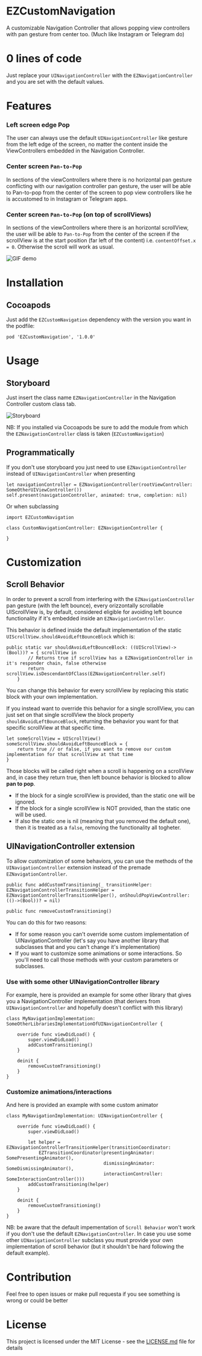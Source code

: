 # EZCustomNavigation

A customizable Navigation Controller that allows popping view controllers with pan gesture from center too. (Much like Instagram or Telegram do)

# 0 lines of code

Just replace your `UINavigationController` with the `EZNavigationController` and you are set with the default values.

# Features

### Left screen edge Pop
The user can always use the default `UINavigationController` like gesture from the left edge of the screen, no matter the content inside the ViewControllers embedded in the Navigation Controller.

### Center screen `Pan-to-Pop` 
In sections of the viewControllers where there is no horizontal pan gesture conflicting with our navigation controller pan gesture, the user will be able to Pan-to-pop from the center of the screen to pop view controllers like he is accustomed to in Instagram or Telegram apps.

### Center screen `Pan-to-Pop` (on top of scrollViews)
In sections of the viewControllers where there is an horizontal scrollView, the user will be able to `Pan-to-Pop` from the center of the screen if the scrollView is at the start position (far left of the content) i.e. `contentOffset.x = 0`. Otherwise the scroll will work as usual.

![GIF demo](img/demo.gif)


# Installation

## Cocoapods

Just add the `EZCustomNavigation` dependency with the version you want in the podfile:

```
pod 'EZCustomNavigation', '1.0.0'
```

# Usage

## Storyboard

Just insert the class name `EZNavigationController` in the Navigation Controller custom class tab.

![Storyboard](img/storyboard.png)

NB: If you installed via Cocoapods be sure to add the module from which the `EZNavigationController` class is taken (`EZCustomNavigation`)

## Programmatically

If you don't use storyboard you just need to use `EZNavigationController` instead of `UINavigationController` when presenting

```
let navigationController = EZNavigationController(rootViewController: SomeOtherUIViewController())
self.present(navigationController, animated: true, completion: nil)
```

Or when subclassing

```
import EZCustomNavigation

class CustomNavigationController: EZNavigationController {
    
}
```

# Customization

## Scroll Behavior

In order to prevent a scroll from interfering with the `EZNavigationController` pan gesture (with the left bounce), every orizzontally scrollable UIScrollView is, by default, considered eligible for avoiding left bounce functionality if it's embedded inside an `EZNavigationController`.

This behavior is defined inside the default implementation of the static 
`UIScrollView.shouldAvoidLeftBounceBlock` which is:

```
public static var shouldAvoidLeftBounceBlock: ((UIScrollView)->(Bool))? = { scrollView in
        // Returns true if scrollView has a EZNavigationController in it's responder chain, false otherwise
        return scrollView.isDescendantOfClass(EZNavigationController.self)
    }

```

You can change this behavior for every scrollView by replacing this static block with your own implementation.

If you instead want to override this behavior for a single scrollView, you can just set on that single scrollView the block property `shouldAvoidLeftBounceBlock`, returning the behavior you want for that specific scrollView at that specific time.

```
let someScrollView = UIScrollView()
someScrollView.shouldAvoidLeftBounceBlock = {
    return true // or false, if you want to remove our custom implementation for that scrollView at that time
}
```

Those blocks will be called right when a scroll is happening on a scrollView and, in case they return true, then left bounce behavior is blocked to allow **pan to pop**.

- If the block for a single scrollView is provided, than the static one will be ignored. 
- If the block for a single scrollView is NOT provided, than the static one will be used.
- If also the static one is nil (meaning that you removed the default one), then it is treated as a `false`, removing the functionality all togheter.

## UINavigationController extension

To allow customization of some behaviors, you can use the methods of the `UINavigationController` extension instead of the premade `EZNavigationController`.

```
public func addCustomTransitioning(_ transitionHelper: EZNavigationControllerTransitionHelper = EZNavigationControllerTransitionHelper(), onShouldPopViewController: (()->(Bool))? = nil)

public func removeCustomTransitioning()
```

You can do this for two reasons:
- If for some reason you can't override some custom implementation of UINavigationController (let's say you have another library that subclasses that and you can't change it's implementation)
- If you want to customize some animations or some interactions. So you'll need to call those methods with your custom parameters or subclasses.

### Use with some other UINavigationController library

For example, here is provided an example for some other library that gives you a NavigationController implementation (that derivers from `UINavigationController` and hopefully doesn't conflict with this library)

```
class MyNavigationImplementation: SomeOtherLibrariesImplementationOfUINavigationController {
    
    override func viewDidLoad() {
        super.viewDidLoad()
        addCustomTransitioning()
    }
    
    deinit {
        removeCustomTransitioning()
    }
}
```

### Customize animations/interactions

And here is provided an example with some custom animator

```
class MyNavigationImplementation: UINavigationController {
    
    override func viewDidLoad() {
        super.viewDidLoad()
        
        let helper = EZNavigationControllerTransitionHelper(transitionCoordinator:
            EZTransitionCoordinator(presentingAnimator: SomePresentingAnimator(),
                                    dismissingAnimator: SomeDismissingAnimator(),
                                    interactionController: SomeInteractionController()))
        addCustomTransitioning(helper)
    }
    
    deinit {
        removeCustomTransitioning()
    }
}

```

NB: be aware that the default impementation of `Scroll Behavior` won't work if you don't use the default `EZNavigationController`. In case you use some other `UINavigationController` subclass you must provide your own implementation of scroll behavior (but it shouldn't be hard following the default example).

# Contribution

Feel free to open issues or make pull requesta if you see something is wrong or could be better

# License

This project is licensed under the MIT License - see the [LICENSE.md](LICENSE.md) file for details
